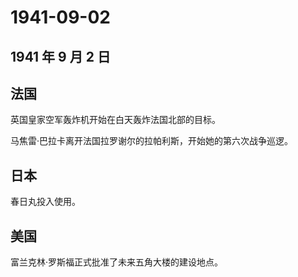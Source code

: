 # 1941-09-02

## 1941 年 9 月 2 日

## 法国

英国皇家空军轰炸机开始在白天轰炸法国北部的目标。

马焦雷·巴拉卡离开法国拉罗谢尔的拉帕利斯，开始她的第六次战争巡逻。

## 日本

春日丸投入使用。

## 美国

富兰克林·罗斯福正式批准了未来五角大楼的建设地点。

